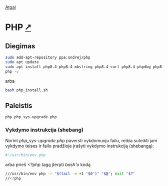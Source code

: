 [Atgal](./readme.md)

# PHP [&#x2B67;](https://www.php.net/)

## Diegimas

```bash
sudo add-apt-repository ppa:ondrej/php
sudo apt update
sudo apt install php8.4 php8.4-mbstring php8.4-curl php8.4-phpdbg php8.4-xdebug -y
php -v
```

arba

```bash
bash php_install.sh
```

## Paleistis

```bash
php php_sys-upgrade.php
```

### Vykdymo instrukcija (shebang)

Norint *php_sys-upgrade.php* paversti vykdomuoju failu, reikia suteikti jam vykdymo teises ir failo pradžioje įrašyti vykdymo instrukciją (shebangą):

```bash
#!/usr/bin/env php
```

arba prieš *<?php* tagą įterpti *bash'o* kodą

```bash
///usr/bin/env php -r "$(tail -n +1 "$0")" "$@"; exit "$?"
//<?php
```
